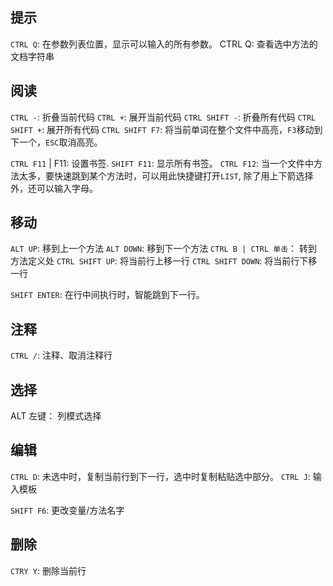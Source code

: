 ## 提示
`CTRL Q`: 在参数列表位置，显示可以输入的所有参数。
CTRL Q: 查看选中方法的文档字符串

## 阅读
`CTRL -`: 折叠当前代码
`CTRL +`: 展开当前代码
`CTRL SHIFT -`: 折叠所有代码
`CTRL SHIFT +`: 展开所有代码
`CTRL SHIFT F7`: 将当前单词在整个文件中高亮，`F3`移动到下一个，`ESC`取消高亮。

`CTRL F11` | F11: 设置书签.
`SHIFT F11`: 显示所有书签。
`CTRL F12`: 当一个文件中方法太多，要快速跳到某个方法时，可以用此快捷键打开`LIST`,
除了用上下箭选择外，还可以输入字母。

## 移动
`ALT UP`: 移到上一个方法
`ALT DOWN`: 移到下一个方法
`CTRL B | CTRL 单击`： 转到方法定义处
`CTRL SHIFT UP`: 将当前行上移一行
`CTRL SHIFT DOWN`: 将当前行下移一行

`SHIFT ENTER`: 在行中间执行时，智能跳到下一行。

## 注释
`CTRL /`: 注释、取消注释行

## 选择
ALT 左键： 列模式选择


## 编辑
`CTRL D`: 未选中时，复制当前行到下一行，选中时复制粘贴选中部分。
`CTRL J`: 输入模板

`SHIFT F6`: 更改变量/方法名字

## 删除
`CTRY Y`: 删除当前行

